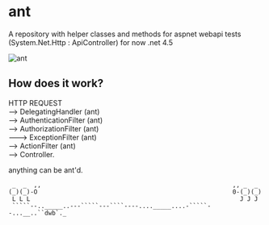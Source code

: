 # ant
A repository with helper classes and methods for aspnet webapi tests (System.Net.Http : ApiController) for now .net 4.5

![ant](https://www.raw.githubusercontent.com/jkone27/master/ant/Pics/ant-gamillian.png)



## How does it work?  

HTTP REQUEST  
--> DelegatingHandler (ant)  
--> AuthenticationFilter (ant)  
--> AuthorizationFilter (ant)  
---> ExceptionFilter (ant)  
--> ActionFilter (ant)  
--> Controller.  
  
anything can be ant'd.

<!-- language: lang-none -->
     _  _  ,,                                                     ,, _  _
    (_)(_)-O                                                      0-(_)(_)
     L L L                                                          J J J
     `````--.._____..---`````---````----...._____....-`````--...__..``dwb`._


